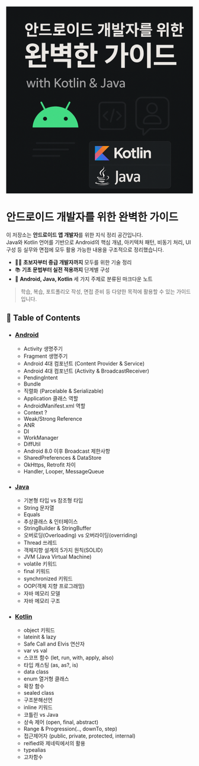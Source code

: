 ![main_image](./_assets/main.png)

# 안드로이드 개발자를 위한 완벽한 가이드

이 저장소는 **안드로이드 앱 개발자**를 위한 지식 정리 공간입니다.  
Java와 Kotlin 언어를 기반으로 Android의 핵심 개념, 아키텍처 패턴, 비동기 처리, UI 구성 등 
실무와 면접에 모두 활용 가능한 내용을 구조적으로 정리했습니다.

- 👨‍💻 **초보자부터 중급 개발자까지** 모두를 위한 기술 정리
- 📚 **기초 문법부터 실전 적용까지** 단계별 구성
- 🧩 **Android, Java, Kotlin** 세 가지 주제로 분류된 마크다운 노트

> 학습, 복습, 포트폴리오 작성, 면접 준비 등 다양한 목적에 활용할 수 있는 가이드입니다.


## 📝 Table of Contents

- ### [Android](./Android)
  + Activity 생명주기
  + Fragment 생명주기
  + Android 4대 컴포넌트 (Content Provider & Service)
  + Android 4대 컴포넌트 (Activity & BroadcastReceiver)
  + PendingIntent
  + Bundle
  + 직렬화 (Parcelable & Serializable)
  + Application 클래스 역할
  + AndroidManifest.xml 역할
  + Context ?
  + Weak/Strong Reference
  + ANR
  + DI
  + WorkManager
  + DiffUtil
  + Android 8.0 이후 Broadcast 제한사항 
  + SharedPreferences & DataStore
  + OkHttps, Retrofit 차이
  + Handler, Looper, MessageQueue
- ### [Java](./Java)
  + 기본형 타입 vs 참조형 타입
  + String 문자열
  + Equals
  + 추상클래스 & 인터페이스
  + StringBuilder & StringBuffer
  + 오버로딩(Overloading) vs 오버라이딩(overriding)
  + Thread 쓰레드
  + 객체지향 설계의 5가지 원칙(SOLID)
  + JVM (Java Virtual Machine)
  + volatile 키워드
  + final 키워드
  + synchronized 키워드
  + OOP(객체 지향 프로그래밍)
  + 자바 메모리 모델
  + 자바 메모리 구조
- ### [Kotlin](./Kotlin)
  + object 키워드
  + lateinit & lazy
  + Safe Call and Elvis 연산자
  + var vs val
  + 스코프 함수 (let, run, with, apply, also)
  + 타입 캐스팅 (as, as?, is)
  + data class
  + enum 열거형 클래스
  + 확장 함수
  + sealed class
  + 구조분해선언
  + inline 키워드
  + 코틀린 vs Java
  + 상속 제어 (open, final, abstract)
  + Range & Progression(.., downTo, step)
  + 접근제어자 (public, private, protected, internal)
  + reified와 제네릭에서의 활용
  + typealias
  + 고차함수
